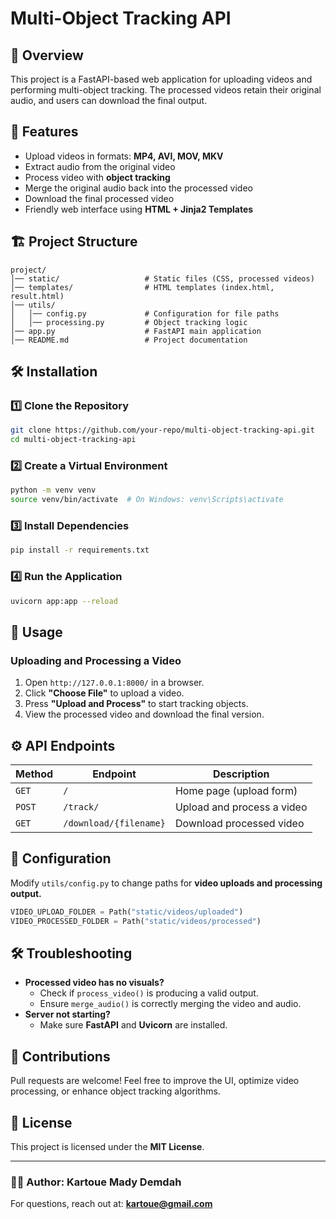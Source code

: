 # Multi-Object Tracking API

## 📌 Overview
This project is a FastAPI-based web application for uploading videos and performing multi-object tracking. The processed videos retain their original audio, and users can download the final output.

## 🚀 Features
- Upload videos in formats: **MP4, AVI, MOV, MKV**
- Extract audio from the original video
- Process video with **object tracking**
- Merge the original audio back into the processed video
- Download the final processed video
- Friendly web interface using **HTML + Jinja2 Templates**

## 🏗️ Project Structure
```
project/
│── static/                   # Static files (CSS, processed videos)
│── templates/                # HTML templates (index.html, result.html)
│── utils/
│   │── config.py             # Configuration for file paths
│   │── processing.py         # Object tracking logic
│── app.py                    # FastAPI main application
│── README.md                 # Project documentation
```

## 🛠️ Installation
### 1️⃣ **Clone the Repository**
```sh
git clone https://github.com/your-repo/multi-object-tracking-api.git
cd multi-object-tracking-api
```

### 2️⃣ **Create a Virtual Environment**
```sh
python -m venv venv
source venv/bin/activate  # On Windows: venv\Scripts\activate
```

### 3️⃣ **Install Dependencies**
```sh
pip install -r requirements.txt
```

### 4️⃣ **Run the Application**
```sh
uvicorn app:app --reload
```

## 🎯 Usage
### **Uploading and Processing a Video**
1. Open `http://127.0.0.1:8000/` in a browser.
2. Click **"Choose File"** to upload a video.
3. Press **"Upload and Process"** to start tracking objects.
4. View the processed video and download the final version.

## ⚙️ API Endpoints
| Method | Endpoint       | Description |
|--------|---------------|-------------|
| `GET`  | `/`           | Home page (upload form) |
| `POST` | `/track/`     | Upload and process a video |
| `GET`  | `/download/{filename}` | Download processed video |

## 🔧 Configuration
Modify `utils/config.py` to change paths for **video uploads and processing output.**

```python
VIDEO_UPLOAD_FOLDER = Path("static/videos/uploaded")
VIDEO_PROCESSED_FOLDER = Path("static/videos/processed")
```

## 🛠 Troubleshooting
- **Processed video has no visuals?**
  - Check if `process_video()` is producing a valid output.
  - Ensure `merge_audio()` is correctly merging the video and audio.
- **Server not starting?**
  - Make sure **FastAPI** and **Uvicorn** are installed.

## 🤝 Contributions
Pull requests are welcome! Feel free to improve the UI, optimize video processing, or enhance object tracking algorithms.

## 📜 License
This project is licensed under the **MIT License**.

---
### 👨‍💻 Author: Kartoue Mady Demdah
For questions, reach out at: **kartoue@gmail.com**


